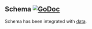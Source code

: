 Schema [![GoDoc](https://godoc.org/github.com/elos/schema?status.svg)](https://godoc.org/github.com/elos/schema)
-------

Schema has been integrated with [data](https://github.com/elos/data).
